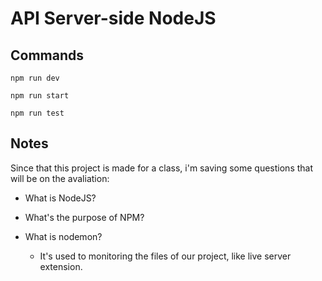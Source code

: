 # API Server-side NodeJS

## Commands

`npm run dev`

`npm run start`

`npm run test`

## Notes

Since that this project is made for a class, i'm saving some questions that will be on the avaliation:

- What is NodeJS?

- What's the purpose of NPM?

- What is nodemon?
    - It's used to monitoring the files of our project, like live server extension.